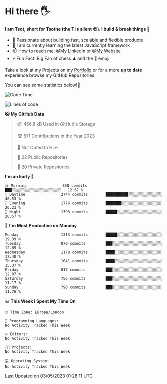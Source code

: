 # Hi there :raised_hand_with_fingers_splayed:
#### I am Tsot, short for Tsotne (the T is silent :wink:). I build & break things :space_invader:
- :telescope: Passionate about building fast, scalable and flexible products
- :seedling: I am currently learning the latest JavaScript framework 
- :mailbox: How to reach me: [@My LinkedIn](https://www.linkedin.com/in/tsotne-gvadzabia/) or [@My Website](https://tsotne.co.uk/contact)
- :zap: Fun Fact: Big Fan of chess ♟ and the 👾 emoji

Take a look at my Projects on my [Portfolio](https://tsotne.co.uk/) or for a more **up to date** experience browse my GitHub Repositories.

You can see some statistics below!:space_invader:
<!--START_SECTION:waka-->
![Code Time](http://img.shields.io/badge/Code%20Time-761%20hrs%202%20mins-blue)

![Lines of code](https://img.shields.io/badge/From%20Hello%20World%20I%27ve%20Written-4.4%20million%20lines%20of%20code-blue)

**🐱 My GitHub Data** 

> 📦 456.8 kB Used in GitHub's Storage 
 > 
> 🏆 571 Contributions in the Year 2023
 > 
> 🚫 Not Opted to Hire
 > 
> 📜 22 Public Repositories 
 > 
> 🔑 20 Private Repositories 
 > 
**I'm an Early 🐤** 

```text
🌞 Morning                858 commits         ███░░░░░░░░░░░░░░░░░░░░░░   12.67 % 
🌆 Daytime                2744 commits        ██████████░░░░░░░░░░░░░░░   40.53 % 
🌃 Evening                1776 commits        ███████░░░░░░░░░░░░░░░░░░   26.23 % 
🌙 Night                  1393 commits        █████░░░░░░░░░░░░░░░░░░░░   20.57 % 
```
📅 **I'm Most Productive on Monday** 

```text
Monday                   1313 commits        █████░░░░░░░░░░░░░░░░░░░░   19.39 % 
Tuesday                  870 commits         ███░░░░░░░░░░░░░░░░░░░░░░   12.85 % 
Wednesday                1178 commits        ████░░░░░░░░░░░░░░░░░░░░░   17.40 % 
Thursday                 1041 commits        ████░░░░░░░░░░░░░░░░░░░░░   15.37 % 
Friday                   817 commits         ███░░░░░░░░░░░░░░░░░░░░░░   12.07 % 
Saturday                 756 commits         ███░░░░░░░░░░░░░░░░░░░░░░   11.17 % 
Sunday                   796 commits         ███░░░░░░░░░░░░░░░░░░░░░░   11.76 % 
```


📊 **This Week I Spent My Time On** 

```text
🕑︎ Time Zone: Europe/London

💬 Programming Languages: 
No Activity Tracked This Week

🔥 Editors: 
No Activity Tracked This Week

🐱‍💻 Projects: 
No Activity Tracked This Week

💻 Operating System: 
No Activity Tracked This Week
```


 Last Updated on 03/05/2023 01:28:11 UTC
<!--END_SECTION:waka-->
